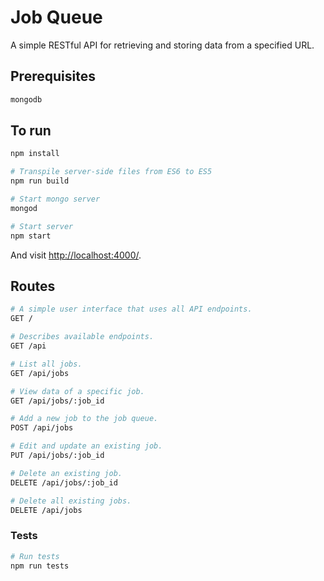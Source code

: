 # Job Queue

A simple RESTful API for retrieving and storing data from a specified URL.

## Prerequisites
```sh
mongodb
```

## To run

```sh
npm install

# Transpile server-side files from ES6 to ES5
npm run build

# Start mongo server
mongod

# Start server
npm start
```

And visit <http://localhost:4000/>.

## Routes
```sh
# A simple user interface that uses all API endpoints.
GET /

# Describes available endpoints.
GET /api

# List all jobs.
GET /api/jobs

# View data of a specific job.
GET /api/jobs/:job_id

# Add a new job to the job queue.
POST /api/jobs

# Edit and update an existing job.
PUT /api/jobs/:job_id

# Delete an existing job.
DELETE /api/jobs/:job_id

# Delete all existing jobs.
DELETE /api/jobs
```

### Tests
```sh
# Run tests
npm run tests
```
